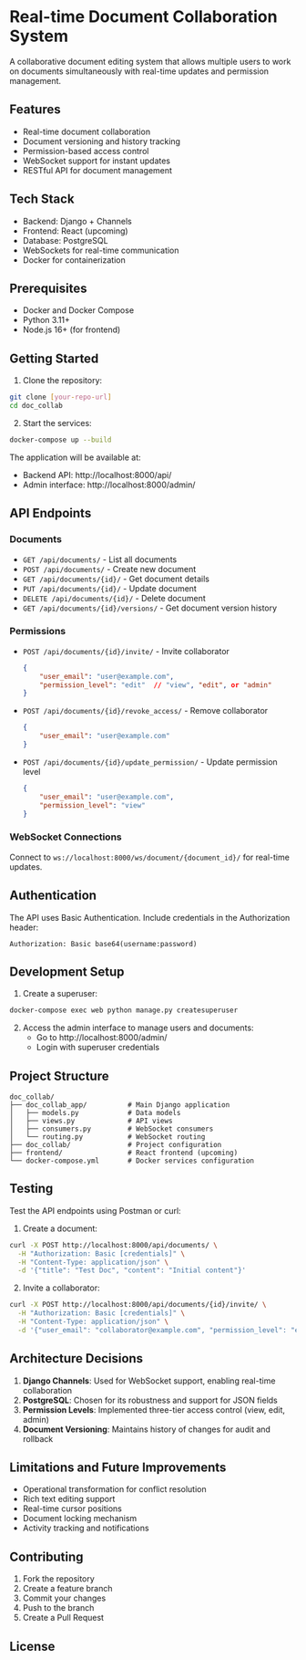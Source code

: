# Real-time Document Collaboration System

A collaborative document editing system that allows multiple users to work on documents simultaneously with real-time updates and permission management.

## Features

- Real-time document collaboration
- Document versioning and history tracking
- Permission-based access control
- WebSocket support for instant updates
- RESTful API for document management

## Tech Stack

- Backend: Django + Channels
- Frontend: React (upcoming)
- Database: PostgreSQL
- WebSockets for real-time communication
- Docker for containerization

## Prerequisites

- Docker and Docker Compose
- Python 3.11+
- Node.js 16+ (for frontend)

## Getting Started

1. Clone the repository:
```bash
git clone [your-repo-url]
cd doc_collab
```

2. Start the services:
```bash
docker-compose up --build
```

The application will be available at:
- Backend API: http://localhost:8000/api/
- Admin interface: http://localhost:8000/admin/

## API Endpoints

### Documents

- `GET /api/documents/` - List all documents
- `POST /api/documents/` - Create new document
- `GET /api/documents/{id}/` - Get document details
- `PUT /api/documents/{id}/` - Update document
- `DELETE /api/documents/{id}/` - Delete document
- `GET /api/documents/{id}/versions/` - Get document version history

### Permissions

- `POST /api/documents/{id}/invite/` - Invite collaborator
  ```json
  {
      "user_email": "user@example.com",
      "permission_level": "edit"  // "view", "edit", or "admin"
  }
  ```
- `POST /api/documents/{id}/revoke_access/` - Remove collaborator
  ```json
  {
      "user_email": "user@example.com"
  }
  ```
- `POST /api/documents/{id}/update_permission/` - Update permission level
  ```json
  {
      "user_email": "user@example.com",
      "permission_level": "view"
  }
  ```

### WebSocket Connections

Connect to `ws://localhost:8000/ws/document/{document_id}/` for real-time updates.

## Authentication

The API uses Basic Authentication. Include credentials in the Authorization header:
```
Authorization: Basic base64(username:password)
```

## Development Setup

1. Create a superuser:
```bash
docker-compose exec web python manage.py createsuperuser
```

2. Access the admin interface to manage users and documents:
   - Go to http://localhost:8000/admin/
   - Login with superuser credentials

## Project Structure

```
doc_collab/
├── doc_collab_app/          # Main Django application
│   ├── models.py            # Data models
│   ├── views.py             # API views
│   ├── consumers.py         # WebSocket consumers
│   └── routing.py           # WebSocket routing
├── doc_collab/              # Project configuration
├── frontend/                # React frontend (upcoming)
└── docker-compose.yml       # Docker services configuration
```

## Testing

Test the API endpoints using Postman or curl:

1. Create a document:
```bash
curl -X POST http://localhost:8000/api/documents/ \
  -H "Authorization: Basic [credentials]" \
  -H "Content-Type: application/json" \
  -d '{"title": "Test Doc", "content": "Initial content"}'
```

2. Invite a collaborator:
```bash
curl -X POST http://localhost:8000/api/documents/{id}/invite/ \
  -H "Authorization: Basic [credentials]" \
  -H "Content-Type: application/json" \
  -d '{"user_email": "collaborator@example.com", "permission_level": "edit"}'
```

## Architecture Decisions

1. **Django Channels**: Used for WebSocket support, enabling real-time collaboration
2. **PostgreSQL**: Chosen for its robustness and support for JSON fields
3. **Permission Levels**: Implemented three-tier access control (view, edit, admin)
4. **Document Versioning**: Maintains history of changes for audit and rollback

## Limitations and Future Improvements

- Operational transformation for conflict resolution
- Rich text editing support
- Real-time cursor positions
- Document locking mechanism
- Activity tracking and notifications

## Contributing

1. Fork the repository
2. Create a feature branch
3. Commit your changes
4. Push to the branch
5. Create a Pull Request

## License


